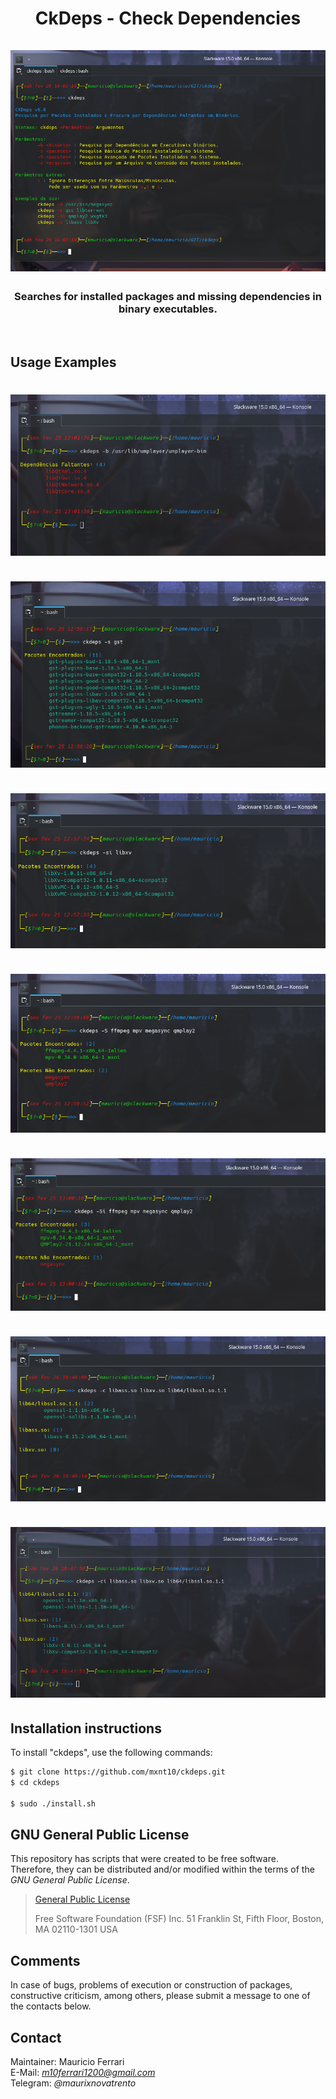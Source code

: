 <html>
    <body>
        <h1 align="center">
            CkDeps - Check Dependencies
            <br/><br/>
            <a><img src="https://raw.githubusercontent.com/mxnt10/ckdeps/master/preview/preview1.png"></a>
        </h1>
        <h3 align="center">
            <b>Searches for installed packages and missing dependencies in binary executables.</b>
        </h3><br/>
        <h2>Usage Examples</h2>
        <h1 align="center">
            <a><img src="https://raw.githubusercontent.com/mxnt10/ckdeps/master/preview/preview2.png"></a>
            <br/><br/>
            <a><img src="https://raw.githubusercontent.com/mxnt10/ckdeps/master/preview/preview3.png"></a>
            <br/><br/>
            <a><img src="https://raw.githubusercontent.com/mxnt10/ckdeps/master/preview/preview4.png"></a>
            <br/><br/>
            <a><img src="https://raw.githubusercontent.com/mxnt10/ckdeps/master/preview/preview5.png"></a>
            <br/><br/>
            <a><img src="https://raw.githubusercontent.com/mxnt10/ckdeps/master/preview/preview6.png"></a>
            <br/><br/>
            <a><img src="https://raw.githubusercontent.com/mxnt10/ckdeps/master/preview/preview7.png"></a>
            <br/><br/>
            <a><img src="https://raw.githubusercontent.com/mxnt10/ckdeps/master/preview/preview8.png"></a>
        </h><br/>
    </body>
</html>

## Installation instructions

To install "ckdeps", use the following commands:
```sh
$ git clone https://github.com/mxnt10/ckdeps.git
$ cd ckdeps

$ sudo ./install.sh
```

## GNU General Public License

This repository has scripts that were created to be free software.<br/>
Therefore, they can be distributed and/or modified within the terms of the *GNU General Public License*.

>[General Public License](https://pt.wikipedia.org/wiki/GNU_General_Public_License)
>
>Free Software Foundation (FSF) Inc. 51 Franklin St, Fifth Floor, Boston, MA 02110-1301 USA

## Comments

In case of bugs, problems of execution or construction of packages, constructive criticism, among others,
please submit a message to one of the contacts below.

## Contact

Maintainer: Mauricio Ferrari<br/>
E-Mail: *m10ferrari1200@gmail.com*<br/>
Telegram: *@maurixnovatrento*<br/>
